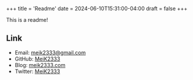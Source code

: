 +++
title = 'Readme'
date = 2024-06-10T15:31:00-04:00
draft = false
+++

This is a readme!

## Link

- Email: <meik2333@gmail.com>
- GitHub: [MeiK2333](https://github.com/MeiK2333)
- Blog: [meik2333.com](https://meik2333.com)
- Twitter: [MeiK2333](https://twitter.com/MeiK2333)
